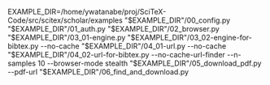 <!-- ---
!-- Timestamp: 2025-08-23 01:33:24
!-- Author: ywatanabe
!-- File: /home/ywatanabe/proj/SciTeX-Code/src/scitex/scholar/examples/README.md
!-- --- -->

EXAMPLE_DIR=/home/ywatanabe/proj/SciTeX-Code/src/scitex/scholar/examples
"$EXAMPLE_DIR"/00_config.py
"$EXAMPLE_DIR"/01_auth.py
"$EXAMPLE_DIR"/02_browser.py
"$EXAMPLE_DIR"/03_01-engine.py
"$EXAMPLE_DIR"/03_02-engine-for-bibtex.py --no-cache
"$EXAMPLE_DIR"/04_01-url.py --no-cache
"$EXAMPLE_DIR"/04_02-url-for-bibtex.py --no-cache-url-finder --n-samples 10 --browser-mode stealth
"$EXAMPLE_DIR"/05_download_pdf.py --pdf-url
"$EXAMPLE_DIR"/06_find_and_download.py

<!-- EOF -->